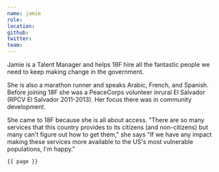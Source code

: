 ```yaml
---
name: jamie
role: 
location: 
github:
twitter:
team:
---
```



Jamie is a Talent Manager and helps 18F hire all the fantastic people we need to keep making change in the government. 

She is also a marathon runner and speaks Arabic, French, and Spanish. Before joining 18F she was a PeaceCorps volunteer inrural El Salvador (RPCV El Salvador 2011-2013). Her focus there was in community development. 

She came to 18F because she is all about access. "There are so many services that this country provides to its citizens (and non-citizens) but many can't figure out how to get them," she says "If we have any impact making these services more available to the US's most vulnerable populations, I'm happy."


<code>{{ page }}</code>

